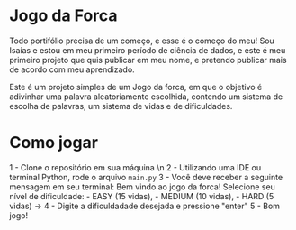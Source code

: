 # Jogo da Forca
Todo portifólio precisa de um começo, e esse é o começo do meu!
Sou Isaías e estou em meu primeiro período de ciência de dados, e este é meu primeiro projeto que quis publicar em meu nome, e pretendo publicar mais de acordo com meu aprendizado.

Este é um projeto simples de um Jogo da forca, em que o objetivo é adivinhar uma palavra aleatoriamente escolhida, contendo um sistema de escolha de palavras, um sistema de vidas e de dificuldades.

# Como jogar
1 - Clone o repositório em sua máquina \n
2 - Utilizando uma IDE ou terminal Python, rode o arquivo `main.py`
3 - Você deve receber a seguinte mensagem em seu terminal:
    Bem vindo ao jogo da forca!
    Selecione seu nível de dificuldade:
    - EASY (15 vidas), 
    - MEDIUM (10 vidas), 
    - HARD (5 vidas) 
     -> 
4 - Digite a dificuldadade desejada e pressione "enter"
5 - Bom jogo!
